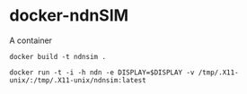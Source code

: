 # docker-ndnSIM
A container

```
docker build -t ndnsim .

docker run -t -i -h ndn -e DISPLAY=$DISPLAY -v /tmp/.X11-unix/:/tmp/.X11-unix/ndnsim:latest
```
